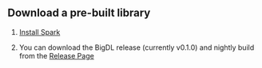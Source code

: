 ## **Download a pre-built library**

1. [Install Spark](https://spark.apache.org/downloads.html)

2. You can download the BigDL release (currently v0.1.0) and nightly build from the [Release Page](../release-download.md)
